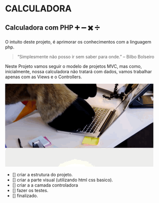 # CALCULADORA
## Calculadora com PHP :heavy_plus_sign: :heavy_minus_sign: :heavy_multiplication_x: :heavy_division_sign:


O intuito deste projeto, é aprimorar os conhecimentos com a linguagem php.
>“Simplesmente não posso ir sem saber para onde.” – Bilbo Bolseiro



Neste Projeto vamos seguir o modelo de projetos MVC, mas como, inicialmente, nossa calculadora não tratará com dados, vamos trabalhar apenas com as Views e o Controllers.



![Gif bode](https://github.com/Felipe-Dumont/Calculadora/blob/master/giphy.gif)

- [] criar a estrutura do projeto.
- [] criar a parte visual (utilizando html css basico).
- [] criar a a camada controladora
- [] fazer os testes.
- [] finalizado.
